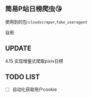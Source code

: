 ## 简易P站日榜爬虫😘

使用到的包:`cloudscraper`,`fake_useragent`

自用

## UPDATE
4.15 实现增量式爬取pixiv日榜

## TODO LIST

- [ ] 自动化获取用户cookie
